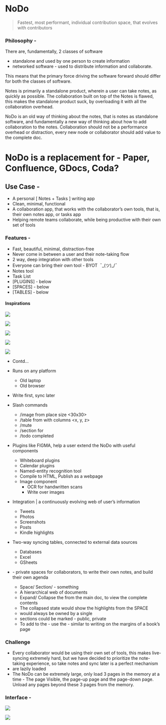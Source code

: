 # NoDo <Note-Doc>

> Fastest, most performant, individual contribution space, that evolves with contributors

### Philosophy -

There are, fundamentally, 2 classes of software
- standalone and used by one person to create information
- networked software - used to distribute information and collaborate. 
    
This means that the primary force driving the software forward should differ for both the classes of software.


Notes is primarily a standalone product, wherein a user can take notes, as quickly as possible. 
The collaboration built on top of the Notes is flawed, this makes the standalone product suck, by overloading it with all the collaboration overhead.


NoDo is an old way of thinking about the notes, that is notes as standalone software, and fundamentally a new way of thinking about how to add collaboration to the notes. Collaboration should not be a performance overhead or distraction, every new node or collaborator should add value to the complete doc.

  
# NoDo is a replacement for - Paper, Confluence, GDocs, Coda?

## Use Case -
- A personal [ Notes + Tasks ] writing app
- Clean, minimal, functional
- A collaboration app, that works with the collaborator’s own tools, that is, their own notes app, or tasks app
- Helping remote teams collaborate, while being productive with their own set of tools
    

### Features - 
- Fast, beautiful, minimal, distraction-free
- Never come in between a user and their note-taking flow
- 2 way, deep integration with other tools
- Everyone can bring their own tool - BYOT  ¯\_(ツ)_/¯
- Notes tool 
- Task List
- [PLUGINS] - below
- [SPACES] - below
- [TABLES] - below

#### Inspirations

![](https://lh5.googleusercontent.com/kckRAQOjuRq25LTUo8VAc5dgNy0nXKouLfgyiy-utVdcFPZ0TDDfSEXBEMuVUxsmhAwWlHkeRsAZq4BF2jjoce4niBoxGFSr009jEzFKhdgRDDdz3Sl5OucOhBGyhWFYITU3L4Un)

![](https://lh5.googleusercontent.com/O-x6Ru5mwbovN2Ng0xXfeoUcTGeslY5BrecvoA6nCvtE2AUerBbn89mRVqS4g1twhHT4UdpVTbKMrzGbAFBlK_2_cl6zJ-f4nrpJdB16ztzhHmn0MKGvr0_zu8UXTk-21OvRFlVl)

![](https://lh3.googleusercontent.com/pGOqzFlQzCxnPceTOkY8HXQRIESVj2JX1h8saNq6-VSkqwfKa54mielGw3fo3M0TEQcRGSy4Z36f4zv2GJzJCsYfz6Q_Am4BGHj1lR5WlwusfhGBdYTppvv2kYdv2T5uOm9gXUdW)

![](https://lh3.googleusercontent.com/yGNtavYOTCVpL4sNk579TH9Y4ZVFaO43_395693J9lxDhFzMyCHrZinJ5AQ_0K4Q7VSelaelgjyc0OHd40IJi7f9eV6Dt5nvMEdXNNnfXbbApA_9g2D-kOmXSem7jYrX0-E7A92r)

![](https://lh6.googleusercontent.com/CfrQy210KN9Acvt-gVkDs0ejel9KAERIJY9DFMDO83bbS7724L9D_55RFN8RpS5RmmtJCqh2gmO78f8Tj3g4UEF_AtZrIM2lfd1eFsXrUCMeOTzVrEaXBnpbZiEvOp6EP-io0mor)

  

-   Contd...
- Runs on any platform
	- Old laptop
	- Old browser
- Write first, sync later    
- Slash commands
	- /image from <url> place <left side> size <30x30>
	- /table from <url> with columns <x, y, z>
	- /mute
	- /section for <collaborator>
	- /todo <id> completed
- Plugins like FIGMA, help a user extend the NoDo with useful components
	- Whiteboard plugins
	- Calendar plugins
	- Named-entity recognition tool
	- Compile to HTML, Publish as a webpage
	- Image component
		- OCR for handwritten scans
		- Write over images
-   Integration | a continuously evolving web of user’s information
	- Tweets
	- Photos
	- Screenshots
	- Posts
	- Kindle highlights
- Two-way syncing tables, connected to external data sources
	- Databases
	- Excel
	- GSheets
    
-   <SPACE> - private spaces for collaborators, to write their own notes, and build their own agenda
	- Space/ Section/ - something
	- A hierarchical web of documents
	- Expand/ Collapse the <SPACE> from the main doc, to view the complete contents
	- The collapsed state would show the highlights from the SPACE
	- <SPACE> would always be owned by a single <OWNER>
	- <SPACE> sections could be marked - public, private
	- To add to the <SPACE> - use the <COLLABORATION TOOLBAR> - similar to writing on the margins of a book’s page
    

### Challenge
- Every collaborator would be using their own set of tools, this makes live-syncing extremely hard, but we have decided to prioritize the note-taking experience, so take notes and sync later is a perfect mechanism
- <SPACES> are lazily loaded
- The NoDo can be extremely large, only load 3 pages in the memory at a time - The page Visible, the page-up page and the page-down page. Unload any pages beyond these 3 pages from the memory.

### Interface - 

![](https://lh5.googleusercontent.com/UlvfYFcMoqIIL9tYCYFoJw7J42jx2-5Kfg0tHybKe4liODLEX5b4aV5A6z2LOg4KzT84zYPwRt4d86iJ5s2cuJsca3V53ZBe4xc_3VjpLOz_0BNRsmrL9HB6OX4SsHkxc8Dc4X5F)

![](https://lh4.googleusercontent.com/PqQndCIs3nN_NZoNf-DGTjN-auWf0toJnzR_FvAJpf0Y6b__dvnjbokc1qQIOw4dudlEE6KNQn0RauDTqvJf56KKwIpgDwivTDFwgqMTVv3Ng0mwcWa35KpxGfPXS0boR-SeoJ8z)